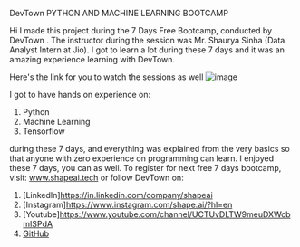 DevTown PYTHON AND MACHINE LEARNING BOOTCAMP

Hi I made this project during the 7 Days Free Bootcamp, conducted by DevTown . The instructor during the session was Mr. Shaurya Sinha (Data Analyst Intern at Jio). I got to learn a lot during these 7 days and it was an amazing experience learning with DevTown.

Here's the link for you to watch the sessions as well
![image](https://user-images.githubusercontent.com/91966142/193312338-823745df-f55c-4d62-9036-839a104edd42.png)

I got to have hands on experience on:
1. Python
2. Machine Learning
3. Tensorflow

during these 7 days, and everything was explained from the very basics so that anyone with zero experience on programming can learn. I enjoyed these 7 days, you can as well. To register for next free 7 days bootcamp, visit: www.shapeai.tech or follow DevTown on:
1. [LinkedIn]https://in.linkedin.com/company/shapeai
2. [Instagram]https://www.instagram.com/shape.ai/?hl=en
3. [Youtube]https://www.youtube.com/channel/UCTUvDLTW9meuDXWcbmISPdA
4. [GitHub](https://github.com/shapeai)
